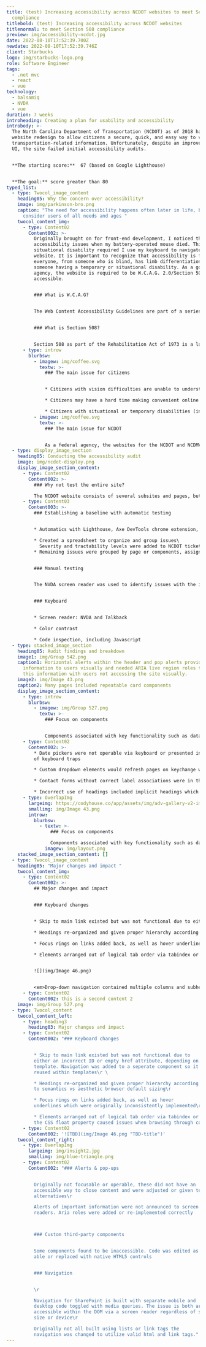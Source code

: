 ```yaml
---
title: (test) Increasing accessibility across NCDOT websites to meet Section 508
  compliance
titlebold: (test) Increasing accessibility across NCDOT websites
titlenormal: to meet Section 508 compliance
preview: img/accessibility-ncdot.jpg
date: 2022-08-10T17:52:39.700Z
newdate: 2022-08-10T17:52:39.746Z
client: Starbucks
logo: img/starbucks-logo.png
role: Software Engineer
tags:
  - .net mvc
  - react
  - vue
technology:
  - balsamiq
  - NVDA
  - vue
duration: 7 weeks
introheading: Creating a plan for usability and accessibility
introbody: >-
  The North Carolina Department of Transportation (NCDOT) as of 2018 had a new
  website redesign to allow citizens a secure, quick, and easy way to view all
  transportation-related information. Unfortunately, despite an improved visual
  UI, the site failed initial accessibility audits.


  **The starting score:**  67 (based on Google Lighthouse)


  **The goal:** score greater than 80
typed_list:
  - type: Twocol_image_content
    heading05: Why the concern over accessibility?
    image: img/parkinson-bro.png
    caption: "The need for accessibility happens often later in life, but we should
      consider users of all needs and ages "
    twocol_content_img:
      - type: Content02
        Content002: >-
          Originally brought on for front-end development, I noticed the
          accessibility issues when my battery-operated mouse died. This
          situational disability required I use my keyboard to navigate the
          website. It is important to recognize that accessibility is for
          everyone, from someone who is blind, has limb differentiation, to
          someone having a temporary or situational disability. As a government
          agency, the website is required to be W.C.A.G. 2.0/Section 508
          accessible.


          ### What is W.C.A.G?


          The Web Content Accessibility Guidelines are part of a series of web accessibility guidelines considered to be the benchmark for compliance.


          ### What is Section 508?


          Section 508 as part of the Rehabilitation Act of 1973 is a law that requires government agencies to provide access to its Information and Communication Technology (ICT) to people with disabilities. The Revised 508 Standards incorporate by reference and apply the WCAG 2.0 Level AA Success Criteria to both web and non-web electronic content.
      - type: introw
        blurbsw:
          - imagew: img/coffee.svg
            textw: >-
              ### The main issue for citizens


              * Citizens with vision difficulties are unable to understand important safety and legal announcements

              * Citizens may have a hard time making convenient online transactions

              * Citizens with situational or temporary disabilities (including slow internet speeds) may have difficulties completing tasks
          - imagew: img/coffee.svg
            textw: >-
              ### The main issue for NCDOT


              As a federal agency, the websites for the NCDOT and NCDMV fall under Section 508 regulations to be ADA compliant. Failure to meet guidelines can lead to lawsuits and a loss of citizen and customer trust
  - type: display_image_section
    heading05: Conducting the accessibility audit
    image: img/ncdot-display.png
    display_image_section_content:
      - type: Content02
        Content002: >-
          ### Why not test the entire site?

          The NCDOT website consists of several subsites and pages, but are based off templates and reusable components. Sites like this are constantly adding new content, but rarely change the underlying CMS structure. By identifying a representative set of pages the audit process takes less time and is more effective.
      - type: Content03
        Content003: >-
          ### Establishing a baseline with automatic testing


          * Automatics with Lighthouse, Axe DevTools chrome extension, W.A.V.E. (web accessibility evaluation tool)

          * Created a spreadsheet to organize and group issues\
            Severity and tractability levels were added to NCDOT ticketing system\
          * Remaining issues were grouped by page or components, assigned an individual severity and discussed with web dept lead 


          ### Manual testing


          The NVDA screen reader was used to identify issues with the information hierarchy and HTML native elements. Web extensions were utilized for hard to identify issues.


          ### Keyboard


          * Screen reader: NVDA and Talkback

          * Color contrast

          * Code inspection, including Javascript
  - type: stacked_image_section
    heading05: Audit findings and breakdown
    image1: img/Group 542.png
    caption1: Horizontal alerts within the header and pop alerts provided imporant
      information to users visually and needed ARIA live region roles to share
      this information with users not accessing the site visually.
    image2: img/Image 43.png
    caption2: Many pages included repeatable card components
    display_image_section_content:
      - type: introw
        blurbsw:
          - imagew: img/Group 527.png
            textw: >-
              ### Focus on components


              Components associated with key functionality such as datapickers and dynamically populated dropdowns received prioritization. This also included custom controls which have a native alternative that is often replaced in favor of less accessible, but visually branded elements.
      - type: Content02
        Content002: >-
          * Date pickers were not operable via keyboard or presented instances
          of keyboard traps

          * Custom dropdown elements would refresh pages on keychange when cycling through options

          * Contact forms without correct label associations were in the footer of every page

          * Incorrect use of headings included implicit headings which contained no meaning in html syntax and skips in heading elements which disrupt a screen reader's ability to parse content
      - type: OverlapImg
        largeimg: https://codyhouse.co/app/assets/img/adv-gallery-v2-img-4.jpg
        smallimg: img/Image 43.png
        introw:
          blurbsw:
            - textw: >-
                ### Focus on components

                Components associated with key functionality such as datapickers and dynamically populated dropdowns received prioritization. This also included custom controls which have a native alternative that is often replaced in favor of less accessible, but visually branded elements.
              imagew: img/layout.png
    stacked_image_section_content: []
  - type: Twocol_image_content
    heading05: "Major changes and impact "
    twocol_content_img:
      - type: Content02
        Content002: >-
          ## Major changes and impact


          ### Keyboard changes


          * Skip to main link existed but was not functional due to either an incorrect ID or empty href attribute, depending on the template. Navigation was added to a seperate component so it could be reused within templates

          * Headings re-organized and given proper hierarchy according to semantics vs aesthetic browser default sizing

          * Focus rings on links added back, as well as hover underlines which were originally inconsistently implemented

          * Elements arranged out of logical tab order via tabindex or the CSS float property caused issues when browsing through content.


          ![](img/Image 46.png)


          <﻿em>Drop-down navigation contained multiple columns and subheaders. This navigation was duplicated within the code for muliple screen sizes rather than using CSS to adjust the layout</em>
      - type: Content02
        Content002: t﻿his is a second content 2
    image: img/Group 527.png
  - type: Twocol_content
    twocol_content_left:
      - type: heading3
        heading03: Major changes and impact
      - type: Content02
        Content002: "### Keyboard changes


          * Skip to main link existed but was not functional due to
          either an incorrect ID or empty href attribute, depending on the
          template. Navigation was added to a seperate component so it could be
          reused within templates\r \ 

          * Headings re-organized and given proper hierarchy according
          to semantics vs aesthetic browser default sizing\r 

          * Focus rings on links added back, as well as hover
          underlines which were originally inconsistently implemented\r 

          * Elements arranged out of logical tab order via tabindex or
          the CSS float property caused issues when browsing through content."
      - type: Content02
        Content002: '![TBD](img/Image 46.png "TBD-title")'
    twocol_content_right:
      - type: OverlapImg
        largeimg: img/insight2.jpg
        smallimg: img/blue-triangle.png
      - type: Content02
        Content002: "### Alerts & pop-ups


          Originally not focusable or operable, these did not have an
          accessible way to close content and were adjusted or given textual
          alternatives\r 

          Alerts of important information were not announced to screen
          readers. Aria roles were added or re-implemented correctly



          ### Custom third-party components


          Some components found to be inaccessible. Code was edited as
          able or replaced with native HTML5 controls


          ### Navigation


          \r

          Navigation for SharePoint is built with separate mobile and
          desktop code toggled with media queries. The issue is both are still
          accessible within the DOM via a screen reader regardless of screen
          size or device\r 

          Originally not all built using lists or link tags the
          navigation was changed to utilize valid html and link tags."
---
```

